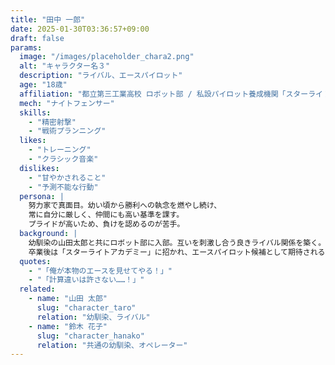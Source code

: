 ```yaml
---
title: "田中 一郎"
date: 2025-01-30T03:36:57+09:00
draft: false
params:
  image: "/images/placeholder_chara2.png"
  alt: "キャラクター名３"
  description: "ライバル、エースパイロット"
  age: "18歳"
  affiliation: "都立第三工業高校 ロボット部 / 私設パイロット養成機関「スターライトアカデミー」"
  mech: "ナイトフェンサー"
  skills:
    - "精密射撃"
    - "戦術プランニング"
  likes:
    - "トレーニング"
    - "クラシック音楽"
  dislikes:
    - "甘やかされること"
    - "予測不能な行動"
  persona: |
    努力家で真面目。幼い頃から勝利への執念を燃やし続け、
    常に自分に厳しく、仲間にも高い基準を課す。
    プライドが高いため、負けを認めるのが苦手。
  background: |
    幼馴染の山田太郎と共にロボット部に入部。互いを刺激し合う良きライバル関係を築く。
    卒業後は「スターライトアカデミー」に招かれ、エースパイロット候補として期待される。
  quotes:
    - "「俺が本物のエースを見せてやる！」"
    - "「計算違いは許さない……！」"
  related:
    - name: "山田 太郎"
      slug: "character_taro"
      relation: "幼馴染、ライバル"
    - name: "鈴木 花子"
      slug: "character_hanako"
      relation: "共通の幼馴染、オペレーター"
---
```

